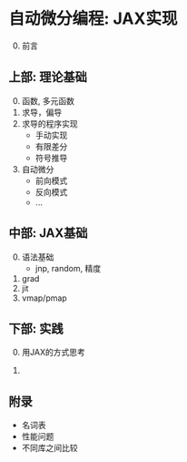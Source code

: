 # 自动微分编程: JAX实现

0. 前言

## 上部: 理论基础

0. 函数, 多元函数
1. 求导，偏导
2. 求导的程序实现
    * 手动实现
    * 有限差分
    * 符号推导
3. 自动微分
    * 前向模式
    * 反向模式
    * ...

## 中部: JAX基础

0. 语法基础
    * jnp, random, 精度
1. grad
2. jit
3. vmap/pmap

## 下部: 实践

0. 用JAX的方式思考

1.

## 附录

* 名词表
* 性能问题
* 不同库之间比较
